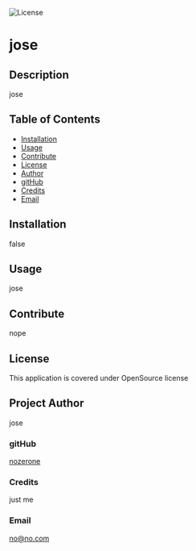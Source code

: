 
  ![License](https://img.shields.io/badge/license-OpenSource-blue)
  # jose 
   ## Description
   jose 
   ## Table of Contents
   * [Installation](#installation)
   * [Usage](#usage)
   * [Contribute](#contribute)
   * [License](#license)
   * [Author](#author)
   * [gitHub](#github)
   * [Credits](#credits)
   * [Email](#email)
   
  ## Installation 
  false 
  ## Usage 
  jose
  ## Contribute 
  nope
  ## License 
  This application is covered under OpenSource license
  ## Project Author 
  jose 
   ### gitHub 
   [nozerone](https://github.com/nozerone)
   ### Credits 
   just me 
   ### Email 
   no@no.com

